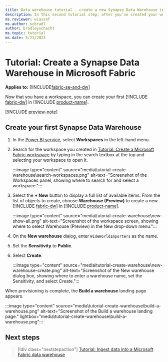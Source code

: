 ```yaml
---
title: Data warehouse tutorial - create a new Synapse Data Warehouse in Microsoft Fabric
description: In this second tutorial step, after you've created your workspace, learn how to create your first Synapse Data Warehouse in Microsoft Fabric.
ms.reviewer: wiassaf
ms.author: scbradl
author: bradleyschacht
ms.topic: tutorial
ms.date: 5/23/2023
---
```


# Tutorial: Create a Synapse Data Warehouse in Microsoft Fabric

**Applies to:** [!INCLUDE[fabric-se-and-dw](includes/applies-to-version/fabric-se-and-dw.md)]

Now that you have a workspace, you can create your first [!INCLUDE [fabric-dw](includes/fabric-dw.md)] in [!INCLUDE [product-name](../includes/product-name.md)].

[!INCLUDE [preview-note](../includes/preview-note.md)]

## Create your first Synapse Data Warehouse

1. In the [Power BI service](https://powerbi.com/), select **Workspaces** in the left-hand menu.

1. Search for the workspace you created in [Tutorial: Create a Microsoft Fabric workspace](tutorial-create-workspace.md) by typing in the search textbox at the top and selecting your workspace to open it.

   :::image type="content" source="media\tutorial-create-warehouse\search-workspaces.png" alt-text="Screenshot of the Workspaces panel, showing where to search for and select a workspace.":::

1. Select the **+ New** button to display a full list of available items. From the list of objects to create, choose **Warehouse (Preview)** to create a new [!INCLUDE [fabric-dw](includes/fabric-dw.md)] in [!INCLUDE [product-name](../includes/product-name.md)].

   :::image type="content" source="media\tutorial-create-warehouse\new-show-all.png" alt-text="Screenshot of the workspace screen, showing where to select Warehouse (Preview) in the New drop-down menu.":::

1. On the **New warehouse** dialog, enter `WideWorldImporters` as the name.

1. Set the **Sensitivity** to **Public**.

1. Select **Create**.

   :::image type="content" source="media\tutorial-create-warehouse\new-warehouse-create.png" alt-text="Screenshot of the New warehouse dialog box, showing where to enter a warehouse name, set the Sensitivity, and select Create.":::

When provisioning is complete, the **Build a warehouse** landing page appears.

:::image type="content" source="media\tutorial-create-warehouse\build-a-warehouse.png" alt-text="Screenshot of the Build a warehouse landing page." lightbox="media\tutorial-create-warehouse\build-a-warehouse.png":::

## Next steps

> [!div class="nextstepaction"]
> [Tutorial: Ingest data into a Microsoft Fabric data warehouse](tutorial-ingest-data.md)
